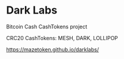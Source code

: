 # Dark Labs

Bitcoin Cash CashTokens project

CRC20 CashTokens: MESH, DARK, LOLLIPOP

https://mazetoken.github.io/darklabs/
